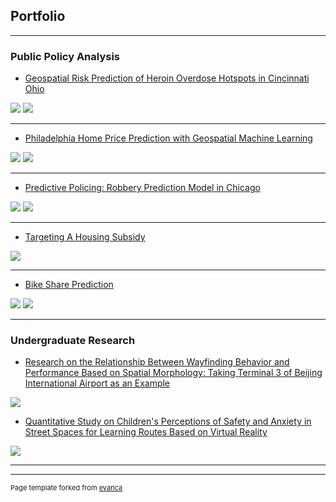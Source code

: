 ## Portfolio

---

### Public Policy Analysis


- [Geospatial Risk Prediction of Heroin Overdose Hotspots in Cincinnati Ohio](https://echinlee.github.io/Public-Policy-Analysis/01-Cincinnati-Heroin-Overdose.html)
<img src="images/final1.jpg?raw=true"/>
<img src="images/final2.jpg?raw=true"/>

---
- [Philadelphia Home Price Prediction with Geospatial Machine Learning](https://echinlee.github.io/Public-Policy-Analysis/Midterm.html)
<img src="images/mid1.jpg?raw=true"/>
<img src="images/mid2.jpg?raw=true"/>

---
- [Predictive Policing: Robbery Prediction Model in Chicago](https://echinlee.github.io/Public-Policy-Analysis/HW4.html)
<img src="images/hw41.jpg?raw=true"/>
<img src="images/hw42.jpg?raw=true"/>

---
- [Targeting A Housing Subsidy](https://echinlee.github.io/Public-Policy-Analysis/HW5.html)
<img src="images/hw5.jpg?raw=true"/>

---
- [Bike Share Prediction]([http://example.com/](https://echinlee.github.io/Public-Policy-Analysis/HW6.html))
<img src="images/hw61.jpg?raw=true"/>
<img src="images/hw62.jpg?raw=true"/>

---

### Undergraduate Research

- [Research on the Relationship Between Wayfinding Behavior and Performance Based on Spatial Morphology: Taking Terminal 3 of Beijing International Airport as an Example](https://echinlee.github.io/OtherHomework/undergraduatethesis.pdf)
<img src="images/undgradthesis.png?raw=true"/>
  
- [Quantitative Study on Children's Perceptions of Safety and Anxiety in Street Spaces for Learning Routes Based on Virtual Reality](https://echinlee.github.io/OtherHomework/undergraduateresearch.pdf)
<img src="images/undgradres.png?raw=true"/>

---




---
<p style="font-size:11px">Page template forked from <a href="https://github.com/evanca/quick-portfolio">evanca</a></p>
<!-- Remove above link if you don't want to attibute -->

